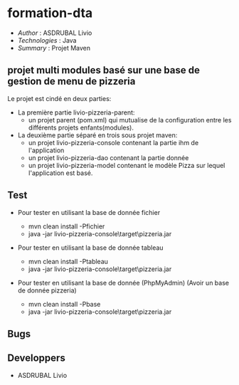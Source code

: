 # formation-dta

* *Author* : ASDRUBAL Livio
* *Technologies* : Java 
* *Summary* : Projet Maven

## projet multi modules basé sur une base de gestion de menu de pizzeria

Le projet est cindé en deux parties:
  * La première partie livio-pizzeria-parent:
    * un projet parent (pom.xml) qui mutualise de la configuration entre
les différents projets enfants(modules).
  * La deuxième partie séparé en trois sous projet maven:
    * un projet livio-pizzeria-console contenant la partie ihm de l'application
    * un projet livio-pizzeria-dao contenant la partie donnée
    * un projet livio-pizzeria-model contenant le modèle Pizza sur lequel l'application est basé.
 
 ## Test
 
* Pour tester en utilisant la base de donnée fichier 
   * mvn clean install -Pfichier
   * java -jar livio-pizzeria-console\target\pizzeria.jar 
  
* Pour tester en utilisant la base de donnée tableau
   * mvn clean install -Ptableau
   * java -jar livio-pizzeria-console\target\pizzeria.jar 

* Pour tester en utilisant la base de donnée (PhpMyAdmin)
(Avoir un base de donnée pizzeria)
   * mvn clean install -Pbase
   * java -jar livio-pizzeria-console\target\pizzeria.jar 
 
 ## Bugs
 
 ## Developpers
 
* ASDRUBAL Livio


